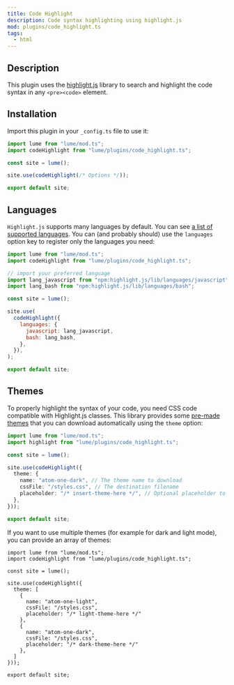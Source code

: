 ```yaml
---
title: Code Highlight
description: Code syntax highlighting using highlight.js
mod: plugins/code_highlight.ts
tags:
  - html
---
```


## Description

This plugin uses the [highlight.js](https://highlightjs.org/) library to search
and highlight the code syntax in any `<pre><code>` element.

## Installation

Import this plugin in your `_config.ts` file to use it:

```js
import lume from "lume/mod.ts";
import codeHighlight from "lume/plugins/code_highlight.ts";

const site = lume();

site.use(codeHighlight(/* Options */));

export default site;
```

## Languages

`Highlight.js` supports many languages by default. You can see
[a list of supported languages](https://github.com/highlightjs/highlight.js/blob/main/SUPPORTED_LANGUAGES.md).
You can (and probably should) use the `languages` option key to register only
the languages you need:

```js
import lume from "lume/mod.ts";
import codeHighlight from "lume/plugins/code_highlight.ts";

// import your preferred language
import lang_javascript from "npm:highlight.js/lib/languages/javascript";
import lang_bash from "npm:highlight.js/lib/languages/bash";

const site = lume();

site.use(
  codeHighlight({
    languages: {
      javascript: lang_javascript,
      bash: lang_bash,
    },
  }),
);

export default site;
```

## Themes

To properly highlight the syntax of your code, you need CSS code compatible with
Highlight.js classes. This library provides some
[pre-made themes](https://highlightjs.org/examples) that you can download
automatically using the `theme` option:

```ts
import lume from "lume/mod.ts";
import highlight from "lume/plugins/code_highlight.ts";

const site = lume();

site.use(codeHighlight({
  theme: {
    name: "atom-one-dark", // The theme name to download
    cssFile: "/styles.css", // The destination filename
    placeholder: "/* insert-theme-here */", // Optional placeholder to replace with the theme code
  },
}));

export default site;
```

If you want to use multiple themes (for example for dark and light mode), you
can provide an array of themes:

```ts{title="_config.ts"}
import lume from "lume/mod.ts";
import codeHighlight from "lume/plugins/code_highlight.ts";

const site = lume();

site.use(codeHighlight({
  theme: [
    {
      name: "atom-one-light",
      cssFile: "/styles.css",
      placeholder: "/* light-theme-here */"
    },
    {
      name: "atom-one-dark",
      cssFile: "/styles.css",
      placeholder: "/* dark-theme-here */"
    },
  ]
}));

export default site;
```
